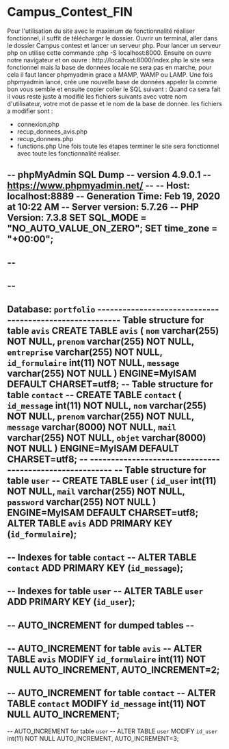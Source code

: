 # Campus_Contest_FIN

Pour l'utilisation du site avec le maximum de fonctionnalité réaliser fonctionnel, il suffit de télécharger le dossier.
Ouvrir un terminal, aller dans le dossier Campus contest et lancer un serveur php.
Pour lancer un serveur php on utilise cette commande :php -S localhost:8000.
Ensuite on ouvre notre navigateur et on ouvre : http://localhost:8000/index.php
le site sera fonctionnel mais la base de données locale ne sera pas en marche, pour cela il faut lancer phpmyadmin grace a MAMP, WAMP ou LAMP.
Une fois phpmyadmin lancé, crée une nouvelle base de données appeler la comme bon vous semble et ensuite copier coller le SQL suivant : 
Quand ca sera fait il vous reste juste à modifié les fichiers suivants avec votre nom d'utilisateur, votre mot de passe et le nom de la base de donnée.
les fichiers a modifier sont : 
- connexion.php
- recup_donnees_avis.php
- recup_donnees.php
- functions.php
Une fois toute les étapes terminer le site sera fonctionnel avec toute les fonctionnalité réaliser.


-- phpMyAdmin SQL Dump
-- version 4.9.0.1
-- https://www.phpmyadmin.net/ --
-- Host: localhost:8889
-- Generation Time: Feb 19, 2020 at 10:22 AM
-- Server version: 5.7.26
-- PHP Version: 7.3.8
SET SQL_MODE = "NO_AUTO_VALUE_ON_ZERO"; SET time_zone = "+00:00";
--
--
--
--
--
Database: `portfolio` --------------------------------------------------------
Table structure for table `avis`
CREATE TABLE `avis` (
`nom` varchar(255) NOT NULL, `prenom` varchar(255) NOT NULL, `entreprise` varchar(255) NOT NULL, `id_formulaire` int(11) NOT NULL, `message` varchar(255) NOT NULL
) ENGINE=MyISAM DEFAULT CHARSET=utf8;
-- Table structure for table `contact` --
CREATE TABLE `contact` ( `id_message` int(11) NOT NULL, `nom` varchar(255) NOT NULL, `prenom` varchar(255) NOT NULL, `message` varchar(8000) NOT NULL, `mail` varchar(255) NOT NULL, `objet` varchar(8000) NOT NULL
) ENGINE=MyISAM DEFAULT CHARSET=utf8; -- --------------------------------------------------------
-- Table structure for table `user` --
CREATE TABLE `user` (
`id_user` int(11) NOT NULL,
`mail` varchar(255) NOT NULL, `password` varchar(255) NOT NULL
) ENGINE=MyISAM DEFAULT CHARSET=utf8;
ALTER TABLE `avis`
ADD PRIMARY KEY (`id_formulaire`);
--
-- Indexes for table `contact` --
ALTER TABLE `contact`
ADD PRIMARY KEY (`id_message`);
--
-- Indexes for table `user` --
ALTER TABLE `user`
ADD PRIMARY KEY (`id_user`);
--
-- AUTO_INCREMENT for dumped tables --
--
-- AUTO_INCREMENT for table `avis` --
ALTER TABLE `avis`
MODIFY `id_formulaire` int(11) NOT NULL AUTO_INCREMENT, AUTO_INCREMENT=2;
--
-- AUTO_INCREMENT for table `contact` --
ALTER TABLE `contact`
MODIFY `id_message` int(11) NOT NULL AUTO_INCREMENT;
--
-- AUTO_INCREMENT for table `user` --
ALTER TABLE `user`
MODIFY `id_user` int(11) NOT NULL AUTO_INCREMENT, AUTO_INCREMENT=3;
